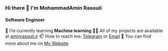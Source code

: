 ### Hi there 👋 I'm MohammadAmin Rasouli
#### Software Engineer

 🌱 I’m currently learning **Machine learning**
 👨‍💻 All of my projects are available at [aminrasouli.ir](aminrasouli.ir)
 📫 How to reach me: [Telegram](https://t.me/amindev) or [Email](mailto:me@aminrasouli.ir)
 🔭 You can find more about me on [My Website](https://aminrasouli.ir)

